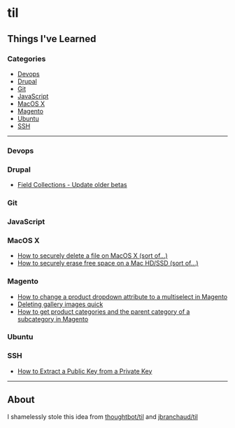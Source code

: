 # til
Things I've Learned
---

### Categories

* [Devops](#devops)
* [Drupal](#drupal)
* [Git](#git)
* [JavaScript](#javascript)
* [MacOS X](#mac)
* [Magento](#magento)
* [Ubuntu](#ubuntu)
* [SSH](#ssh)

---

### Devops

### Drupal
- [Field Collections - Update older betas](drupal/field-collections-update-older-betas.md)

### Git

### JavaScript

### MacOS X
- [How to securely delete a file on MacOS X (sort of...)](how-to-secure-delete-a-file.md)
- [How to securely erase free space on a Mac HD/SSD (sort of...)](how-to-securely-erase-freespace-on-hd.md)

### Magento
- [How to change a product dropdown attribute to a multiselect in Magento](magento/how-to-change-a-product-dropdown-attribute-to-a-multi-select.md)
- [Deleting gallery images quick](magento/deleting-gallery-images-quick.md)
- [How to get product categories and the parent category of a subcategory in Magento](get-product-categories-and-parents.md)

### Ubuntu

### SSH
- [How to Extract a Public Key from a Private Key](ssh/how-to-extract-public-key.md)

---

## About

I shamelessly stole this idea from
[thoughtbot/til](https://github.com/thoughtbot/til) and
[jbranchaud/til](https://github.com/jbranchaud/til)
